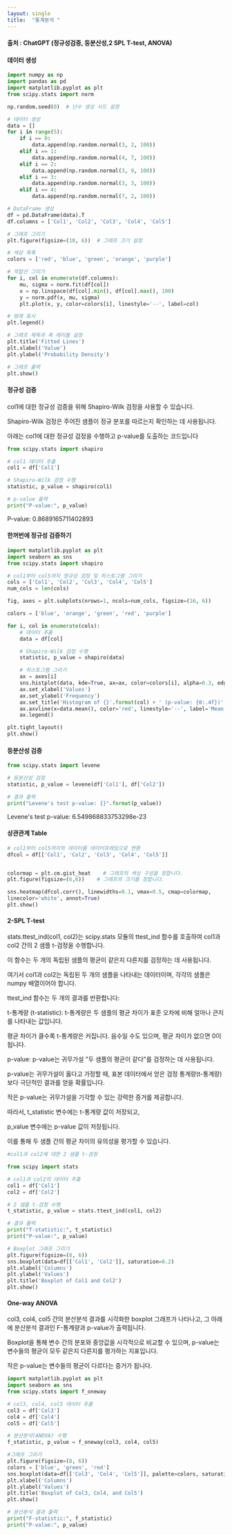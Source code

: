 ```yaml
---
layout: single
title:  "통계분석 "
---
```



#### 출처 : ChatGPT (정규성검증, 등분산성,2 SPL T-test, ANOVA)


#### 데이터 생성

```python
import numpy as np
import pandas as pd
import matplotlib.pyplot as plt
from scipy.stats import norm

np.random.seed(0)  # 난수 생성 시드 설정

# 데이터 생성
data = []
for i in range(5):
    if i == 0:
        data.append(np.random.normal(3, 2, 100))
    elif i == 1:
        data.append(np.random.normal(4, 7, 100))
    elif i == 2:
        data.append(np.random.normal(3, 9, 100))
    elif i == 3:
        data.append(np.random.normal(3, 3, 100))
    elif i == 4:
        data.append(np.random.normal(7, 2, 100))

# DataFrame 생성
df = pd.DataFrame(data).T
df.columns = ['Col1', 'Col2', 'Col3', 'Col4', 'Col5']

# 그래프 그리기
plt.figure(figsize=(10, 6))  # 그래프 크기 설정

# 색상 목록
colors = ['red', 'blue', 'green', 'orange', 'purple']

# 적합선 그리기
for i, col in enumerate(df.columns):
    mu, sigma = norm.fit(df[col])
    x = np.linspace(df[col].min(), df[col].max(), 100)
    y = norm.pdf(x, mu, sigma)
    plt.plot(x, y, color=colors[i], linestyle='--', label=col)

# 범례 표시
plt.legend()

# 그래프 제목과 축 레이블 설정
plt.title('Fitted Lines')
plt.xlabel('Value')
plt.ylabel('Probability Density')

# 그래프 출력
plt.show()
```


#### 정규성 검증

col1에 대한 정규성 검증을 위해 Shapiro-Wilk 검정을 사용할 수 있습니다. 

Shapiro-Wilk 검정은 주어진 샘플이 정규 분포를 따르는지 확인하는 데 사용됩니다. 

아래는 col1에 대한 정규성 검정을 수행하고 p-value를 도출하는 코드입니다

```python
from scipy.stats import shapiro

# col1 데이터 추출
col1 = df['Col1']

# Shapiro-Wilk 검정 수행
statistic, p_value = shapiro(col1)

# p-value 출력
print("P-value:", p_value)
```
P-value: 0.8689165711402893

#### 한꺼번에 정규성 검증하기

```python
import matplotlib.pyplot as plt
import seaborn as sns
from scipy.stats import shapiro

# col1부터 col5까지 정규성 검정 및 히스토그램 그리기
cols = ['Col1', 'Col2', 'Col3', 'Col4', 'Col5']
num_cols = len(cols)

fig, axes = plt.subplots(nrows=1, ncols=num_cols, figsize=(16, 6))

colors = ['blue', 'orange', 'green', 'red', 'purple']

for i, col in enumerate(cols):
    # 데이터 추출
    data = df[col]

    # Shapiro-Wilk 검정 수행
    statistic, p_value = shapiro(data)

    # 히스토그램 그리기
    ax = axes[i]
    sns.histplot(data, kde=True, ax=ax, color=colors[i], alpha=0.3, edgecolor='none')
    ax.set_xlabel('Values')
    ax.set_ylabel('Frequency')
    ax.set_title('Histogram of {}'.format(col) + ' (p-value: {0:.4f})'.format(p_value))
    ax.axvline(x=data.mean(), color='red', linestyle='--', label='Mean')
    ax.legend()

plt.tight_layout()
plt.show()
```


#### 등분산성 검증

```python
from scipy.stats import levene

# 등분산성 검정
statistic, p_value = levene(df['Col1'], df['Col2'])

# 결과 출력
print("Levene's test p-value: {}".format(p_value))
```

Levene's test p-value: 6.549868833753298e-23


#### 상관관계 Table


```python
# col1부터 col5까지의 데이터를 데이터프레임으로 변환
dfcol = df[['Col1', 'Col2', 'Col3', 'Col4', 'Col5']]


colormap = plt.cm.gist_heat    # 그래프의 색상 구성을 정합니다.
plt.figure(figsize=(6,6))    # 그래프의 크기를 정합니다.

sns.heatmap(dfcol.corr(), linewidths=0.1, vmax=0.5, cmap=colormap, 
linecolor='white', annot=True)
plt.show()
```

#### 2-SPL T-test

stats.ttest_ind(col1, col2)는 scipy.stats 모듈의 ttest_ind 함수를 호출하여 col1과 col2 간의 2 샘플 t-검정을 수행합니다.


이 함수는 두 개의 독립된 샘플의 평균이 같은지 다른지를 검정하는 데 사용됩니다. 

여기서 col1과 col2는 독립된 두 개의 샘플을 나타내는 데이터이며, 각각의 샘플은 numpy 배열이어야 합니다.


ttest_ind 함수는 두 개의 결과를 반환합니다:


t-통계량 (t-statistic): t-통계량은 두 샘플의 평균 차이가 표준 오차에 비해 얼마나 큰지를 나타내는 값입니다. 

평균 차이가 클수록 t-통계량은 커집니다. 음수일 수도 있으며, 평균 차이가 없으면 0이 됩니다.

p-value: p-value는 귀무가설 "두 샘플의 평균이 같다"를 검정하는 데 사용됩니다. 

p-value는 귀무가설이 옳다고 가정할 때, 표본 데이터에서 얻은 검정 통계량(t-통계량)보다 극단적인 결과를 얻을 확률입니다. 

작은 p-value는 귀무가설을 기각할 수 있는 강력한 증거를 제공합니다.

따라서, t_statistic 변수에는 t-통계량 값이 저장되고, 

p_value 변수에는 p-value 값이 저장됩니다. 

이를 통해 두 샘플 간의 평균 차이의 유의성을 평가할 수 있습니다.

```python
#col1과 col2에 대한 2 샘플 t-검정

from scipy import stats

# col1과 col2의 데이터 추출
col1 = df['Col1']
col2 = df['Col2']

# 2 샘플 t-검정 수행
t_statistic, p_value = stats.ttest_ind(col1, col2)

# 결과 출력
print("T-statistic:", t_statistic)
print("P-value:", p_value)

# Boxplot 그래프 그리기
plt.figure(figsize=(8, 6))
sns.boxplot(data=df[['Col1', 'Col2']], saturation=0.2)
plt.xlabel('Columns')
plt.ylabel('Values')
plt.title('Boxplot of Col1 and Col2')
plt.show()
```


#### One-way ANOVA

col3, col4, col5 간의 분산분석 결과를 시각화한 boxplot 그래프가 나타나고, 
그 아래에 분산분석 결과인 F-통계량과 p-value가 출력됩니다. 

Boxplot을 통해 변수 간의 분포와 중앙값을 시각적으로 비교할 수 있으며, 
p-value는 변수들의 평균이 모두 같은지 다른지를 평가하는 지표입니다. 

작은 p-value는 변수들의 평균이 다르다는 증거가 됩니다.

```python
import matplotlib.pyplot as plt
import seaborn as sns
from scipy.stats import f_oneway

# col3, col4, col5 데이터 추출
col3 = df['Col3']
col4 = df['Col4']
col5 = df['Col5']

# 분산분석(ANOVA) 수행
f_statistic, p_value = f_oneway(col3, col4, col5)

#그래프 그리기
plt.figure(figsize=(8, 6))
colors = ['blue', 'green', 'red']
sns.boxplot(data=df[['Col3', 'Col4', 'Col5']], palette=colors, saturation=0.8)
plt.xlabel('Columns')
plt.ylabel('Values')
plt.title('Boxplot of Col3, Col4, and Col5')
plt.show()

# 분산분석 결과 출력
print("F-statistic:", f_statistic)
print("P-value:", p_value)
```



